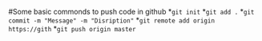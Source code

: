 #Some basic commonds to push code in github
*`git init`
*`git add .`
*`git commit -m "Message" -m "Disription"`
*`git remote add origin https://gith`
*`git push origin master`
